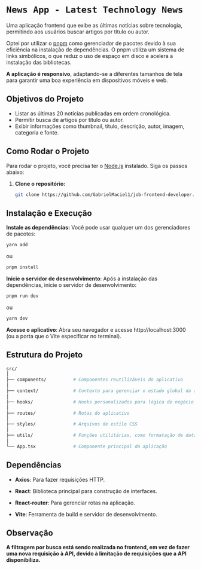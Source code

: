 # `News App - Latest Technology News`

Uma aplicação frontend que exibe as últimas notícias sobre tecnologia, permitindo aos usuários buscar artigos por título ou autor.

Optei por utilizar o [pnpm](https://pnpm.io/) como gerenciador de pacotes devido à sua eficiência na instalação de dependências. O pnpm utiliza um sistema de links simbólicos, o que reduz o uso de espaço em disco e acelera a instalação das bibliotecas.

**A aplicação é responsivo**, adaptando-se a diferentes tamanhos de tela para garantir uma boa experiência em dispositivos móveis e web.

## Objetivos do Projeto

- Listar as últimas 20 notícias publicadas em ordem cronológica.
- Permitir busca de artigos por título ou autor.
- Exibir informações como thumbnail, título, descrição, autor, imagem, categoria e fonte.

## Como Rodar o Projeto

Para rodar o projeto, você precisa ter o [Node.js](https://nodejs.org/) instalado. Siga os passos abaixo:

1. **Clone o repositório:**
   ```bash
   git clone https://github.com/GabrielMaciel1/job-frontend-developer.git

## Instalação e Execução
**Instale as dependências:**
 Você pode usar qualquer um dos gerenciadores de pacotes:
```sh 
yarn add
```
ou
```sh 
pnpm install
```



**Inicie o servidor de desenvolvimento**: 
Após a instalação das dependências, inicie o servidor de desenvolvimento:

```sh 
pnpm run dev
```
ou
```sh 
yarn dev
```
**Acesse o aplicativo**: Abra seu navegador e acesse http://localhost:3000 (ou a porta que o Vite especificar no terminal).
## Estrutura do Projeto
```sh 
src/
│
├── components/          # Componentes reutilizáveis do aplicativo
│
├── context/             # Contexto para gerenciar o estado global da aplicação
│
├── hooks/               # Hooks personalizados para lógica de negócio
│
├── routes/              # Rotas do aplicativo
│
├── styles/              # Arquivos de estilo CSS
│
├── utils/               # Funções utilitárias, como formatação de datas
│
└── App.tsx              # Componente principal da aplicação
```



## Dependências
- **Axios**: Para fazer requisições HTTP.

- **React**: Biblioteca principal para construção de interfaces.
- **React-router**: Para gerenciar rotas na aplicação.
-  **Vite**:  Ferramenta de build e servidor de desenvolvimento.


## Observação
**A filtragem por busca está sendo realizada no frontend, em vez de fazer uma nova requisição à API, devido à limitação de requisições que a API disponibiliza.**


